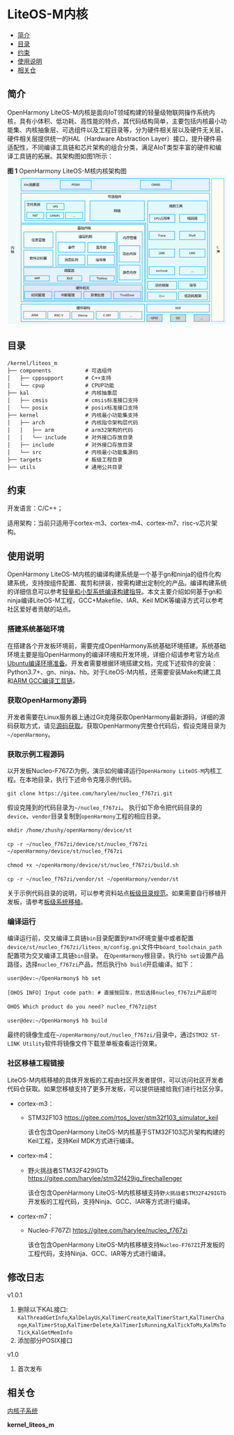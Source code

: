 # LiteOS-M内核<a name="ZH-CN_TOPIC_0000001096757661"></a>

-   [简介](#section11660541593)
-   [目录](#section161941989596)
-   [约束](#section119744591305)
-   [使用说明](#section3732185231214)
-   [相关仓](#section1371113476307)

## 简介<a name="section11660541593"></a>

OpenHarmony LiteOS-M内核是面向IoT领域构建的轻量级物联网操作系统内核，具有小体积、低功耗、高性能的特点，其代码结构简单，主要包括内核最小功能集、内核抽象层、可选组件以及工程目录等，分为硬件相关层以及硬件无关层，硬件相关层提供统一的HAL（Hardware Abstraction Layer）接口，提升硬件易适配性，不同编译工具链和芯片架构的组合分类，满足AIoT类型丰富的硬件和编译工具链的拓展。其架构图如图1所示：

**图 1**  OpenHarmony LiteOS-M核内核架构图<a name="fig0865152210223"></a>  
![](figures/OpenHarmony-LiteOS-M核内核架构图.png "OpenHarmony-LiteOS-M核内核架构图")

## 目录<a name="section161941989596"></a>

```
/kernel/liteos_m
├── components           # 可选组件
│   ├── cppsupport       # C++支持
│   └── cpup             # CPUP功能
├── kal                  # 内核抽象层
│   ├── cmsis            # cmsis标准接口支持
│   └── posix            # posix标准接口支持
├── kernel               # 内核最小功能集支持
│   ├── arch             # 内核指令架构层代码
│   │   ├── arm          # arm32架构的代码
│   │   └── include      # 对外接口存放目录
│   ├── include          # 对外接口存放目录
│   └── src              # 内核最小功能集源码
├── targets              # 板级工程目录
├── utils                # 通用公共目录
```

## 约束<a name="section119744591305"></a>

开发语言：C/C++；

适用架构：当前只适用于cortex-m3、cortex-m4、cortex-m7、risc-v芯片架构。

## 使用说明<a name="section3732185231214"></a>

OpenHarmony LiteOS-M内核的编译构建系统是一个基于gn和ninja的组件化构建系统，支持按组件配置、裁剪和拼装，按需构建出定制化的产品。编译构建系统的详细信息可以参考[轻量和小型系统编译构建指导](https://gitee.com/openharmony/docs/blob/master/zh-cn/device-dev/subsystems/%E8%BD%BB%E9%87%8F%E5%92%8C%E5%B0%8F%E5%9E%8B%E7%B3%BB%E7%BB%9F%E7%BC%96%E8%AF%91%E6%9E%84%E5%BB%BA%E6%8C%87%E5%AF%BC.md)。本文主要介绍如何基于gn和ninja编译LiteOS-M工程，GCC+Makefile、IAR、Keil MDK等编译方式可以参考社区爱好者贡献的站点。

### 搭建系统基础环境

在搭建各个开发板环境前，需要完成OpenHarmony系统基础环境搭建。系统基础环境主要是指OpenHarmony的编译环境和开发环境，详细介绍请参考官方站点[Ubuntu编译环境准备](https://gitee.com/openharmony/docs/blob/master/zh-cn/device-dev/quick-start/Ubuntu%E7%BC%96%E8%AF%91%E7%8E%AF%E5%A2%83%E5%87%86%E5%A4%87.md)。开发者需要根据环境搭建文档，完成下述软件的安装：Python3.7+、gn、ninja、hb。对于LiteOS-M内核，还需要安装Make构建工具和[ARM GCC编译工具链](https://developer.arm.com/tools-and-software/open-source-software/developer-tools/gnu-toolchain/gnu-rm/downloads)。

### 获取OpenHarmony源码

开发者需要在Linux服务器上通过Git克隆获取OpenHarmony最新源码，详细的源码获取方式，请见[源码获取](https://gitee.com/openharmony/docs/blob/master/zh-cn/device-dev/get-code/%E6%BA%90%E7%A0%81%E8%8E%B7%E5%8F%96.md)。获取OpenHarmony完整仓代码后，假设克隆目录为`~/openHarmony`。

### 获取示例工程源码

以开发板Nucleo-F767Zi为例，演示如何编译运行`OpenHarmony LiteOS-M`内核工程。在本地目录，执行下述命令克隆示例代码。

```
git clone https://gitee.com/harylee/nucleo_f767zi.git
```

假设克隆到的代码目录为`~/nucleo_f767zi`。 执行如下命令把代码目录的`device`、`vendor`目录复制到`openHarmony`工程的相应目录。

```
mkdir /home/zhushy/openHarmony/device/st

cp -r ~/nucleo_f767zi/device/st/nucleo_f767zi ~/openHarmony/device/st/nucleo_f767zi

chmod +x ~/openHarmony/device/st/nucleo_f767zi/build.sh

cp -r ~/nucleo_f767zi/vendor/st ~/openHarmony/vendor/st
```

关于示例代码目录的说明，可以参考资料站点[板级目录规范](https://gitee.com/openharmony/docs/blob/master/zh-cn/device-dev/porting/%E7%A7%BB%E6%A4%8D%E6%A6%82%E8%BF%B0-0.md#section6204129143013)。如果需要自行移植开发板，请参考[板级系统移植](https://gitee.com/openharmony/docs/blob/master/zh-cn/device-dev/porting/%E6%9D%BF%E7%BA%A7%E7%B3%BB%E7%BB%9F%E7%A7%BB%E6%A4%8D.md)。

### 编译运行

编译运行前，交叉编译工具链`bin`目录配置到`PATH`环境变量中或者配置`device/st/nucleo_f767zi/liteos_m/config.gni`文件中`board_toolchain_path`配置项为交叉编译工具链`bin`目录。
在`OpenHarmony`根目录，执行`hb set`设置产品路径，选择`nucleo_f767zi`产品，然后执行`hb build`开启编译。如下：

```
user@dev:~/OpenHarmony$ hb set

[OHOS INFO] Input code path: # 直接按回车，然后选择nucleo_f767zi产品即可

OHOS Which product do you need? nucleo_f767zi@st

user@dev:~/OpenHarmony$ hb build
```

最终的镜像生成在`~/openHarmony/out/nucleo_f767zi/`目录中，通过`STM32 ST-LINK Utility`软件将镜像文件下载至单板查看运行效果。

### 社区移植工程链接

LiteOS-M内核移植的具体开发板的工程由社区开发者提供，可以访问社区开发者代码仓获取。如果您移植支持了更多开发板，可以提供链接给我们进行社区分享。

-   cortex-m3：

    - STM32F103   https://gitee.com/rtos_lover/stm32f103_simulator_keil

        该仓包含OpenHarmony LiteOS-M内核基于STM32F103芯片架构构建的Keil工程，支持Keil MDK方式进行编译。

-   cortex-m4：

    - 野火挑战者STM32F429IGTb   https://gitee.com/harylee/stm32f429ig_firechallenger

        该仓包含OpenHarmony LiteOS-M内核移植支持`野火挑战者STM32F429IGTb`开发板的工程代码，支持Ninja、GCC、IAR等方式进行编译。

-   cortex-m7：

    - Nucleo-F767ZI   https://gitee.com/harylee/nucleo_f767zi

        该仓包含OpenHarmony LiteOS-M内核移植支持`Nucleo-F767ZI`开发板的工程代码，支持Ninja、GCC、IAR等方式进行编译。

## 修改日志

v1.0.1
1. 删除以下KAL接口: `KalThreadGetInfo`,`KalDelayUs`,`KalTimerCreate`,`KalTimerStart`,`KalTimerChange`,`KalTimerStop`,`KalTimerDelete`,`KalTimerIsRunning`,`KalTickToMs`,`KalMsToTick`,`KalGetMemInfo`
2. 添加部分POSIX接口

v1.0
1. 首次发布

## 相关仓<a name="section1371113476307"></a>

[内核子系统](https://gitee.com/openharmony/docs/blob/master/zh-cn/readme/%E5%86%85%E6%A0%B8%E5%AD%90%E7%B3%BB%E7%BB%9F.md)

**kernel\_liteos\_m**

